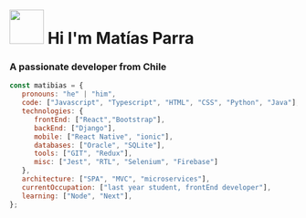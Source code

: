 <!---
Matibias/Matibias is a ✨ special ✨ repository because its `README.md` (this file) appears on your GitHub profile.
You can click the Preview link to take a look at your changes.
--->
<h1><span><img src="https://media1.giphy.com/media/v1.Y2lkPTc5MGI3NjExNzNkNjA5ZWU2MmFjMzFlNDEzNThhODYxYzBlYWJjYTJiMTlhYzljOCZjdD1z/EZ9X7p7g6x1EK1jEIR/giphy.gif" width="60"></span>  Hi I'm Matías Parra </h1>

### A passionate developer from Chile

```javascript
const matibias = {
   pronouns: "he" | "him",
   code: ["Javascript", "Typescript", "HTML", "CSS", "Python", "Java"],
   technologies: {
      frontEnd: ["React","Bootstrap"],
      backEnd: ["Django"],
      mobile: ["React Native", "ionic"],
      databases: ["Oracle", "SQLite"],
      tools: ["GIT", "Redux"],
      misc: ["Jest", "RTL", "Selenium", "Firebase"]
   },
   architecture: ["SPA", "MVC", "microservices"],
   currentOccupation: ["last year student, frontEnd developer"],
   learning: ["Node", "Next"],
};
```
